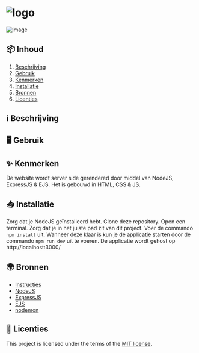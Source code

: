 <h1>
  <picture>
    <source media="(prefers-color-scheme: dark)" srcset="https://github.com/luukbrauckmann/sprint-12-leertaak/assets/47314813/f2e70cd3-dd39-4661-849d-1856e0e67660">
    <img alt="logo" src="https://github.com/luukbrauckmann/sprint-12-leertaak/assets/47314813/f2e70cd3-dd39-4661-849d-1856e0e67660">
  </picture>
</h1>

![image](https://github.com/luukbrauckmann/sprint-12-leertaak/assets/47314813/a4a8af82-033b-4a8e-8f69-2cd594b4146e)

<h2 id="inhoud">📦 Inhoud</h2>

1. [Beschrijving](#%E2%84%B9%EF%B8%8F-beschrijving)
2. [Gebruik](#%EF%B8%8F-gebruik)
3. [Kenmerken](#-kenmerken)
4. [Installatie](#-installatie)
5. [Bronnen](#-bronnen)
6. [Licenties](#-bronnen)

<h2 id="beschrijving">ℹ️ Beschrijving</h2>

>

<h2 id="gebruik">🖥️ Gebruik</h2>

>

<h2 id="kenmerken">✨ Kenmerken</h2>

De website wordt server side gerendered door middel van NodeJS, ExpressJS & EJS. Het is gebouwd in HTML, CSS & JS.

<h2 id="installatie">📥 Installatie</h2>

Zorg dat je NodeJS geïnstalleerd hebt. Clone deze repository. Open een terminal. Zorg dat je in het juiste pad zit van dit project. Voer de commando `npm install` uit. Wanneer deze klaar is kun je de applicatie starten door de commando `npm run dev` uit te voeren. De applicatie wordt gehost op http://localhost:3000/

<h2 id="bronnen">🌍 Bronnen</h2>

- [Instructies](docs/INSTRUCTIONS.md)
- [NodeJS](https://nodejs.org/)
- [ExpressJS](https://expressjs.com/)
- [EJS](https://ejs.co/)
- [nodemon](https://nodemon.io/)

<h2 id="licenties">🪪 Licenties</h2>

This project is licensed under the terms of the [MIT license](./LICENSE).
